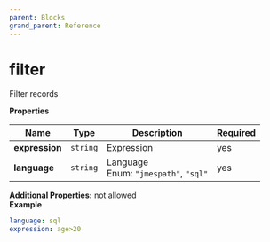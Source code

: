 ```yaml
---
parent: Blocks
grand_parent: Reference
---
```


# filter

Filter records


**Properties**

|Name|Type|Description|Required|
|----|----|-----------|--------|
|**expression**|`string`|Expression<br/>|yes|
|**language**|`string`|Language<br/>Enum: `"jmespath"`, `"sql"`<br/>|yes|

**Additional Properties:** not allowed  
**Example**

```yaml
language: sql
expression: age>20

```


